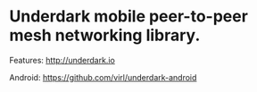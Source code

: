# Underdark mobile peer-to-peer mesh networking library.

Features: http://underdark.io

Android: https://github.com/virl/underdark-android
